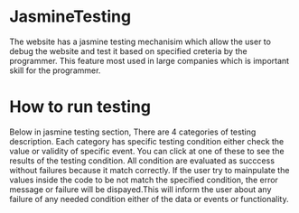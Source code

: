 # JasmineTesting
The website has a jasmine testing mechanisim which allow the user to debug the website and test it based on specified creteria by the programmer. This feature most used in large companies which is important skill for the programmer.
# How to run testing
Below in jasmine testing section, There are 4 categories of testing description. Each category has specific testing condition either check the value or validity of specific event. 
You can click at one of these to see the results of the testing condition. All condition are evaluated as succcess without failures because it match correctly. 
If the user try to mainpulate the values inside the code to be not match the specified condition, the error message or failure will be dispayed.This will inform the user about any failure of any needed condition either of the data or events or functionality.



